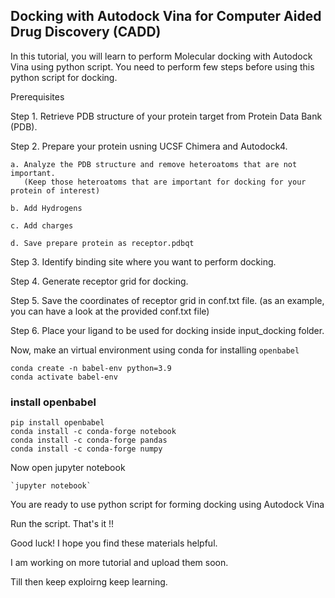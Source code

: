 ## Docking with Autodock Vina for Computer Aided Drug Discovery (CADD)

In this tutorial, you will learn to perform Molecular docking with Autodock Vina using python script.
You need to perform few steps before using this python script for docking.

Prerequisites

Step 1. Retrieve PDB structure of your protein target from Protein Data Bank (PDB).

Step 2. Prepare your protein usning UCSF Chimera and Autodock4.

	a. Analyze the PDB structure and remove heteroatoms that are not important.
	   (Keep those heteroatoms that are important for docking for your protein of interest)
	   
	b. Add Hydrogens
	
	c. Add charges
	
	d. Save prepare protein as receptor.pdbqt
	
Step 3. Identify binding site where you want to perform docking.

Step 4. Generate receptor grid for docking.

Step 5. Save the coordinates of receptor grid in conf.txt file. (as an example, you can have a look at the provided conf.txt file)

Step 6. Place your ligand to be used for docking inside input_docking folder.

Now, make an virtual environment using conda for installing `openbabel`

	conda create -n babel-env python=3.9
	conda activate babel-env

### install openbabel

	pip install openbabel
	conda install -c conda-forge notebook
	conda install -c conda-forge pandas
	conda install -c conda-forge numpy

Now open jupyter notebook

	`jupyter notebook`
	
You are ready to use python script for forming docking using Autodock Vina

Run the script. That's it !!

Good luck! I hope you find these materials helpful.

I am working on more tutorial and upload them soon.

Till then keep exploirng keep learning.
